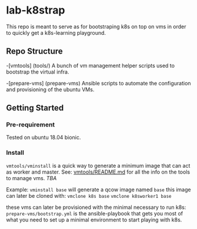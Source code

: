 # lab-k8strap
This repo is meant to serve as for bootstraping k8s on top on vms in order to quickly get a k8s-learning playground.

## Repo Structure

-[vmtools] (tools/)
A bunch of vm management helper scripts used to bootstrap the virtual infra.

-[prepare-vms] (prepare-vms)
Ansible scripts to automate the configuration and provisioning of the ubuntu VMs.

## Getting Started

### Pre-requirement

Tested on ubuntu 18.04 bionic.

### Install

`vmtools/vminstall` is a quick way to generate a minimum image that can act as
worker and master. See:
[vmtools/README.md](vmtools)
for all the info on the tools to manage vms. *TBA*

Example:
`vminstall base` will generate a qcow image named `base`
this image can later be cloned with:
`vmclone k8s base`
`vmclone k8sworker1 base`

these vms can later be provisioned with the minimal necessary to run k8s:
`prepare-vms/bootstrap.yml` is the ansible-playbook that gets you most of what
you need to set up a minimal environment to start playing with k8s.

